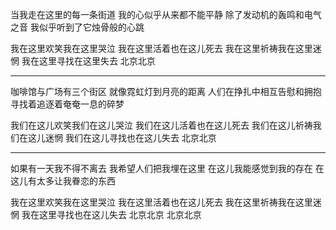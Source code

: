 
当我走在这里的每一条街道
我的心似乎从来都不能平静
除了发动机的轰鸣和电气之音
我似乎听到了它烛骨般的心跳

我在这里欢笑我在这里哭泣
我在这里活着也在这儿死去
我在这里祈祷我在这里迷惘
我在这里寻找在这里失去
北京北京

------------------------------
咖啡馆与广场有三个街区
就像霓虹灯到月亮的距离
人们在挣扎中相互告慰和拥抱
寻找着追逐着奄奄一息的碎梦

我们在这儿欢笑我们在这儿哭泣
我们在这儿活着也在这儿死去
我们在这儿祈祷我们在这儿迷惘
我们在这儿寻找也在这儿失去
北京北京

------------------------------
如果有一天我不得不离去
我希望人们把我埋在这里
在这儿我能感觉到我的存在
在这儿有太多让我眷恋的东西

我在这里欢笑我在这里哭泣
我在这里活着也在这儿死去
我在这里祈祷我在这里迷惘
我在这里寻找也在这儿失去
北京北京
北京北京

